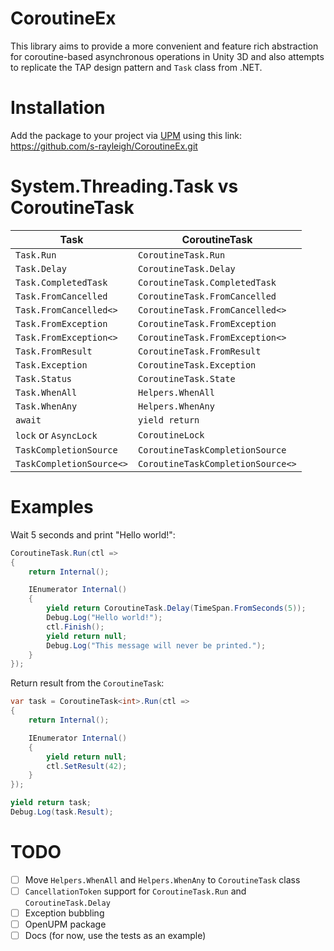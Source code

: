 # CoroutineEx
This library aims to provide a more convenient and feature rich abstraction for coroutine-based asynchronous 
operations in Unity 3D and also attempts to replicate the TAP design pattern and `Task` class from .NET.

# Installation
Add the package to your project via [UPM](https://docs.unity3d.com/Manual/upm-ui-giturl.html) using this link:
https://github.com/s-rayleigh/CoroutineEx.git

# System.Threading.Task vs CoroutineTask

| **Task**                 | **CoroutineTask**                 |
|--------------------------|-----------------------------------|
| `Task.Run`               | `CoroutineTask.Run`               |
| `Task.Delay`             | `CoroutineTask.Delay`             |
| `Task.CompletedTask`     | `CoroutineTask.CompletedTask`     |
| `Task.FromCancelled`     | `CoroutineTask.FromCancelled`     |
| `Task.FromCancelled<>`   | `CoroutineTask.FromCancelled<>`   |
| `Task.FromException`     | `CoroutineTask.FromException`     |
| `Task.FromException<>`   | `CoroutineTask.FromException<>`   |
| `Task.FromResult`        | `CoroutineTask.FromResult`        |
| `Task.Exception`         | `CoroutineTask.Exception`         |
| `Task.Status`            | `CoroutineTask.State`             |
| `Task.WhenAll`           | `Helpers.WhenAll`                 |
| `Task.WhenAny`           | `Helpers.WhenAny`                 |
| `await`                  | `yield return`                    |
| `lock` or `AsyncLock`    | `CoroutineLock`                   |
| `TaskCompletionSource`   | `CoroutineTaskCompletionSource`   |
| `TaskCompletionSource<>` | `CoroutineTaskCompletionSource<>` |

# Examples

Wait 5 seconds and print "Hello world!":
```csharp
CoroutineTask.Run(ctl => 
{
    return Internal();

    IEnumerator Internal()
    {
        yield return CoroutineTask.Delay(TimeSpan.FromSeconds(5));
        Debug.Log("Hello world!");
        ctl.Finish();
        yield return null;
        Debug.Log("This message will never be printed.");
    }
});
```

Return result from the `CoroutineTask`:
```csharp
var task = CoroutineTask<int>.Run(ctl =>
{
    return Internal();

    IEnumerator Internal()
    {
        yield return null;
        ctl.SetResult(42);
    }
});

yield return task;
Debug.Log(task.Result);
```

# TODO
- [ ] Move `Helpers.WhenAll` and `Helpers.WhenAny` to `CoroutineTask` class
- [ ] `CancellationToken` support for `CoroutineTask.Run` and `CoroutineTask.Delay`
- [ ] Exception bubbling
- [ ] OpenUPM package
- [ ] Docs (for now, use the tests as an example)